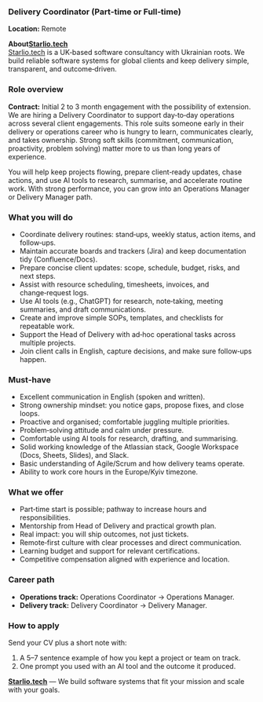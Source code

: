 ### Delivery Coordinator (Part‑time or Full‑time)

**Location:** Remote

**About[Starlio.tech](http://Starlio.tech)**  
[Starlio.tech](http://Starlio.tech) is a UK‑based software consultancy with
Ukrainian roots. We build reliable software systems for global clients and
keep delivery simple, transparent, and outcome‑driven.

### Role overview

**Contract:** Initial 2 to 3 month engagement with the possibility of
extension.  
We are hiring a Delivery Coordinator to support day‑to‑day operations across
several client engagements. This role suits someone early in their delivery or
operations career who is hungry to learn, communicates clearly, and takes
ownership. Strong soft skills (commitment, communication, proactivity, problem
solving) matter more to us than long years of experience.

You will help keep projects flowing, prepare client‑ready updates, chase
actions, and use AI tools to research, summarise, and accelerate routine work.
With strong performance, you can grow into an Operations Manager or Delivery
Manager path.

### What you will do

  * Coordinate delivery routines: stand‑ups, weekly status, action items, and follow‑ups.
  * Maintain accurate boards and trackers (Jira) and keep documentation tidy (Confluence/Docs).
  * Prepare concise client updates: scope, schedule, budget, risks, and next steps.
  * Assist with resource scheduling, timesheets, invoices, and change‑request logs.
  * Use AI tools (e.g., ChatGPT) for research, note‑taking, meeting summaries, and draft communications.
  * Create and improve simple SOPs, templates, and checklists for repeatable work.
  * Support the Head of Delivery with ad‑hoc operational tasks across multiple projects.
  * Join client calls in English, capture decisions, and make sure follow‑ups happen.

### Must‑have

  * Excellent communication in English (spoken and written).
  * Strong ownership mindset: you notice gaps, propose fixes, and close loops.
  * Proactive and organised; comfortable juggling multiple priorities.
  * Problem‑solving attitude and calm under pressure.
  * Comfortable using AI tools for research, drafting, and summarising.
  * Solid working knowledge of the Atlassian stack, Google Workspace (Docs, Sheets, Slides), and Slack.
  * Basic understanding of Agile/Scrum and how delivery teams operate.
  * Ability to work core hours in the Europe/Kyiv timezone.

### What we offer

  * Part‑time start is possible; pathway to increase hours and responsibilities.
  * Mentorship from Head of Delivery and practical growth plan.
  * Real impact: you will ship outcomes, not just tickets.
  * Remote‑first culture with clear processes and direct communication.
  * Learning budget and support for relevant certifications.
  * Competitive compensation aligned with experience and location.

### Career path

  * **Operations track:** Operations Coordinator → Operations Manager.
  * **Delivery track:** Delivery Coordinator → Delivery Manager.

### How to apply

Send your CV plus a short note with:

  1. A 5–7 sentence example of how you kept a project or team on track.
  2. One prompt you used with an AI tool and the outcome it produced.

**[Starlio.tech](http://Starlio.tech)** — We build software systems that fit
your mission and scale with your goals.